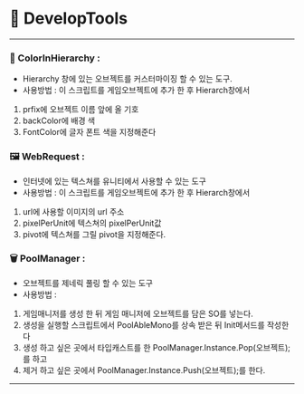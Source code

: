 # 🧰 DevelopTools
---

### 🎨 ColorInHierarchy :
 - Hierarchy 창에 있는 오브젝트를 커스터마이징 할 수 있는 도구.
 - 사용방법 : 이 스크립트를 게임오브젝트에 추가 한 후 Hierarch창에서
 1. prfix에 오브젝트 이름 앞에 올 기호
 2. backColor에 배경 색
 3. FontColor에 글자 폰트 색을 지정해준다
 
 ### 🖼️ WebRequest :
 - 인터넷에 있는 텍스쳐를 유니티에서 사용할 수 있는 도구
 - 사용방법 : 이 스크립트를 게임오브젝트에 추가 한 후 Hierarch창에서
 1. url에 사용할 이미지의 url 주소
 2. pixelPerUnit에 텍스쳐의 pixelPerUnit값
 3. pivot에 텍스쳐를 그릴 pivot을 지정해준다.

 ### 🗑️ PoolManager :
 - 오브젝트를 제네릭 풀링 할 수 있는 도구
 - 사용방법 :
 1.  게임매니저를 생성 한 뒤 게임 매니저에 오브젝트를 담은 SO를 넣는다.
 2.  생성을 실행할 스크립트에서 PoolAbleMono를 상속 받은 뒤 Init메서드를 작성한다
 3.  생성 하고 싶은 곳에서 타입캐스트를 한 PoolManager.Instance.Pop(오브젝트);를 하고
 4.  제거 하고 싶은 곳에서 PoolManager.Instance.Push(오브젝트);를 한다.
          
---
